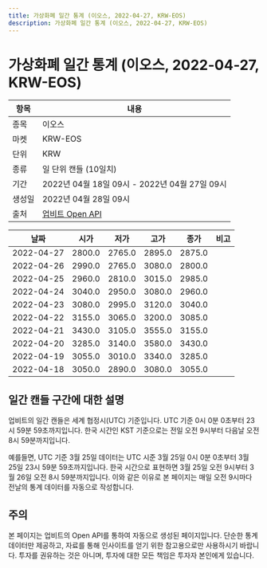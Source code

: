 ```yaml
---
title: 가상화폐 일간 통계 (이오스, 2022-04-27, KRW-EOS)
description: 가상화폐 일간 통계 (이오스, 2022-04-27, KRW-EOS)
---
```



가상화폐 일간 통계 (이오스, 2022-04-27, KRW-EOS)
===

|항목|내용|
|--|--|
|종목|이오스|
|마켓|KRW-EOS|
|단위|KRW|
|종류|일 단위 캔들 (10일치)|
|기간|2022년 04월 18일 09시 - 2022년 04월 27일 09시|
|생성일|2022년 04월 28일 09시|
|출처|[업비트 Open API](https://docs.upbit.com)|


|날짜|시가|저가|고가|종가|비고|
|--|--|--|--|--|--|
|2022-04-27|2800.0|2765.0|2895.0|2875.0|    |
|2022-04-26|2990.0|2765.0|3080.0|2800.0|    |
|2022-04-25|2960.0|2810.0|3015.0|2985.0|    |
|2022-04-24|3040.0|2950.0|3080.0|2960.0|    |
|2022-04-23|3080.0|2995.0|3120.0|3040.0|    |
|2022-04-22|3155.0|3065.0|3200.0|3085.0|    |
|2022-04-21|3430.0|3105.0|3555.0|3155.0|    |
|2022-04-20|3285.0|3140.0|3580.0|3430.0|    |
|2022-04-19|3055.0|3010.0|3340.0|3285.0|    |
|2022-04-18|3050.0|2890.0|3080.0|3055.0|    |


일간 캔들 구간에 대한 설명
---


업비트의 일간 캔들은 세계 협정시(UTC) 기준입니다. 
UTC 기준 0시 0분 0초부터 23시 59분 59초까지입니다. 
한국 시간인 KST 기준으로는 전일 오전 9시부터 다음날 오전 8시 59분까지입니다. 


예를들면, UTC 기준 3월 25일 데이터는 UTC 시준 3월 25일 0시 0분 0초부터 3월 25일 23시 59분 59초까지입니다. 
한국 시간으로 표현하면 3월 25일 오전 9시부터 3월 26일 오전 8시 59분까지입니다. 
이와 같은 이유로 본 페이지는 매일 오전 9시마다 전날의 통계 데이터를 자동으로 작성합니다. 


주의
---


본 페이지는 업비트의 Open API를 통하여 자동으로 생성된 페이지입니다. 
단순한 통계 데이터만 제공하고, 자료를 통해 인사이트를 얻기 위한 참고용으로만 사용하시기 바랍니다. 
투자를 권유하는 것은 아니며, 투자에 대한 모든 책임은 투자자 본인에게 있습니다. 
